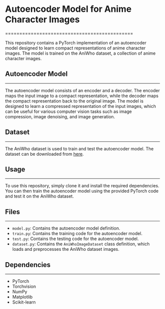 # Autoencoder Model for Anime Character Images
=============================================

This repository contains a PyTorch implementation of an autoencoder model designed to learn compact representations of anime character images. The model is trained on the AniWho dataset, a collection of anime character images.

## Autoencoder Model
-----------------

The autoencoder model consists of an encoder and a decoder. The encoder maps the input image to a compact representation, while the decoder maps the compact representation back to the original image. The model is designed to learn a compressed representation of the input images, which can be useful for various computer vision tasks such as image compression, image denoising, and image generation.

## Dataset
--------

The AniWho dataset is used to train and test the autoencoder model. The dataset can be downloaded from [here](https://github.com/mgradyn/AniWho/tree/main/Dataset).

## Usage
-----

To use this repository, simply clone it and install the required dependencies. You can then train the autoencoder model using the provided PyTorch code and test it on the AniWho dataset.

## Files
------

* `model.py`: Contains the autoencoder model definition.
* `train.py`: Contains the training code for the autoencoder model.
* `test.py`: Contains the testing code for the autoencoder model.
* `dataset.py`: Contains the `AniWhoImageDataset` class definition, which loads and preprocesses the AniWho dataset images.

## Dependencies
------------

* PyTorch
* Torchvision
* NumPy
* Matplotlib
* Scikit-learn
